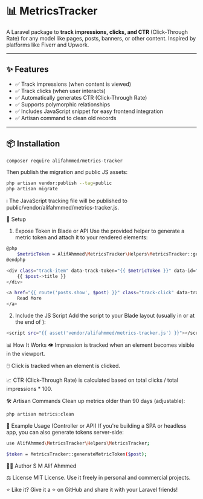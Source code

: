 # 📊 MetricsTracker

A Laravel package to **track impressions, clicks, and CTR** (Click-Through Rate) for any model like pages, posts, banners, or other content. Inspired by platforms like Fiverr and Upwork.

---

## ✨ Features

- ✅ Track impressions (when content is viewed)
- ✅ Track clicks (when user interacts)
- ✅ Automatically generates CTR (Click-Through Rate)
- ✅ Supports polymorphic relationships
- ✅ Includes JavaScript snippet for easy frontend integration
- ✅ Artisan command to clean old records

---

## 📦 Installation

```bash
composer require alifahmmed/metrics-tracker
```
Then publish the migration and public JS assets:

```bash
php artisan vendor:publish --tag=public
php artisan migrate
```
ℹ️ The JavaScript tracking file will be published to public/vendor/alifahmmed/metrics-tracker.js.

🔧 Setup

1. Expose Token in Blade or API
   Use the provided helper to generate a metric token and attach it to your rendered elements:

```bash
@php
    $metricToken = AlifAhmmed\MetricsTracker\Helpers\MetricsTracker::generateMetricToken($post);
@endphp

<div class="track-item" data-track-token="{{ $metricToken }}" data-id="{{ $data->id }}">
    {{ $post->title }}
</div>

<a href="{{ route('posts.show', $post) }}" class="track-click" data-track-token="{{ $metricToken }}">
    Read More
</a>

```

2. Include the JS Script
   Add the script to your Blade layout (usually in <head> or at the end of <body>):

```bash
<script src="{{ asset('vendor/alifahmmed/metrics-tracker.js') }}"></script>

```

📊 How It Works
👁️ Impression is tracked when an element becomes visible in the viewport.

🖱️ Click is tracked when an element is clicked.

📈 CTR (Click-Through Rate) is calculated based on total clicks / total impressions * 100.

🛠 Artisan Commands
Clean up metrics older than 90 days (adjustable):

```bash
php artisan metrics:clean
```

🧪 Example Usage (Controller or API)
If you're building a SPA or headless app, you can also generate tokens server-side:

```bash
use AlifAhmmed\MetricsTracker\Helpers\MetricsTracker;

$token = MetricsTracker::generateMetricToken($post);
```
🧑‍💻 Author
S M Alif Ahmmed

⚖ License
MIT License. Use it freely in personal and commercial projects.

⭐ Like it?
Give it a ⭐ on GitHub and share it with your Laravel friends!
